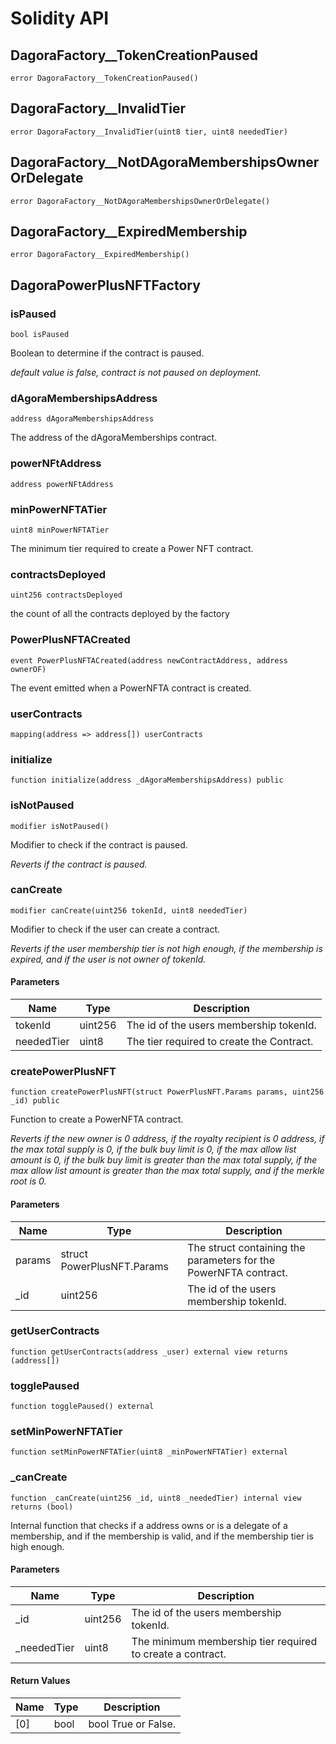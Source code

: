 # Solidity API

## DagoraFactory__TokenCreationPaused

```solidity
error DagoraFactory__TokenCreationPaused()
```

## DagoraFactory__InvalidTier

```solidity
error DagoraFactory__InvalidTier(uint8 tier, uint8 neededTier)
```

## DagoraFactory__NotDAgoraMembershipsOwnerOrDelegate

```solidity
error DagoraFactory__NotDAgoraMembershipsOwnerOrDelegate()
```

## DagoraFactory__ExpiredMembership

```solidity
error DagoraFactory__ExpiredMembership()
```

## DagoraPowerPlusNFTFactory

### isPaused

```solidity
bool isPaused
```

Boolean to determine if the contract is paused.

_default value is false, contract is not paused on deployment._

### dAgoraMembershipsAddress

```solidity
address dAgoraMembershipsAddress
```

The address of the dAgoraMemberships contract.

### powerNFtAddress

```solidity
address powerNFtAddress
```

### minPowerNFTATier

```solidity
uint8 minPowerNFTATier
```

The minimum tier required to create a Power NFT contract.

### contractsDeployed

```solidity
uint256 contractsDeployed
```

the count of all the contracts deployed by the factory

### PowerPlusNFTACreated

```solidity
event PowerPlusNFTACreated(address newContractAddress, address ownerOF)
```

The event emitted when a PowerNFTA contract is created.

### userContracts

```solidity
mapping(address => address[]) userContracts
```

### initialize

```solidity
function initialize(address _dAgoraMembershipsAddress) public
```

### isNotPaused

```solidity
modifier isNotPaused()
```

Modifier to check if the contract is paused.

_Reverts if the contract is paused._

### canCreate

```solidity
modifier canCreate(uint256 tokenId, uint8 neededTier)
```

Modifier to check if the user can create a contract.

_Reverts if the user membership tier is not high enough, if the membership is expired, and if the user is not owner of tokenId._

#### Parameters

| Name | Type | Description |
| ---- | ---- | ----------- |
| tokenId | uint256 | The id of the users membership tokenId. |
| neededTier | uint8 | The tier required to create the Contract. |

### createPowerPlusNFT

```solidity
function createPowerPlusNFT(struct PowerPlusNFT.Params params, uint256 _id) public
```

Function to create a PowerNFTA contract.

_Reverts if the new owner is 0 address, if the royalty recipient is 0 address, if the max total supply is 0, if the bulk buy limit is 0, if the max allow list amount is 0, if the bulk buy limit is greater than the max total supply, if the max allow list amount is greater than the max total supply, and if the merkle root is 0._

#### Parameters

| Name | Type | Description |
| ---- | ---- | ----------- |
| params | struct PowerPlusNFT.Params | The struct containing the parameters for the PowerNFTA contract. |
| _id | uint256 | The id of the users membership tokenId. |

### getUserContracts

```solidity
function getUserContracts(address _user) external view returns (address[])
```

### togglePaused

```solidity
function togglePaused() external
```

### setMinPowerNFTATier

```solidity
function setMinPowerNFTATier(uint8 _minPowerNFTATier) external
```

### _canCreate

```solidity
function _canCreate(uint256 _id, uint8 _neededTier) internal view returns (bool)
```

Internal function that checks if a address owns or is a delegate of a membership, and if the membership is valid, and if the membership tier is high enough.

#### Parameters

| Name | Type | Description |
| ---- | ---- | ----------- |
| _id | uint256 | The id of the users membership tokenId. |
| _neededTier | uint8 | The minimum membership tier required to create a contract. |

#### Return Values

| Name | Type | Description |
| ---- | ---- | ----------- |
| [0] | bool | bool True or False. |

